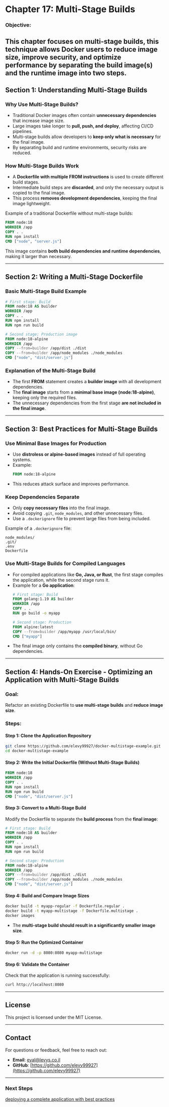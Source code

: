 # **Chapter 17: Multi-Stage Builds**  

### **Objective:**  
This chapter focuses on **multi-stage builds**, this technique allows Docker users to **reduce image size, improve security, and optimize performance** by separating the build image(s) and the runtime image into two steps. 
---

## **Section 1: Understanding Multi-Stage Builds**  

### **Why Use Multi-Stage Builds?**  
- Traditional Docker images often contain **unnecessary dependencies** that increase image size.  
- Large images take longer to **pull, push, and deploy**, affecting CI/CD pipelines.  
- Multi-stage builds allow developers to **keep only what is necessary** for the final image.  
- By separating build and runtime environments, security risks are reduced.  

### **How Multi-Stage Builds Work**  
- A **Dockerfile with multiple FROM instructions** is used to create different build stages.  
- Intermediate build steps are **discarded**, and only the necessary output is copied to the final image.  
- This process **removes development dependencies**, keeping the final image lightweight.  

Example of a traditional Dockerfile without multi-stage builds:  
```dockerfile
FROM node:18
WORKDIR /app
COPY . .
RUN npm install
CMD ["node", "server.js"]
```
This image contains **both build dependencies and runtime dependencies**, making it larger than necessary.  

---

## **Section 2: Writing a Multi-Stage Dockerfile**  

### **Basic Multi-Stage Build Example**  
```dockerfile
# First stage: Build
FROM node:18 AS builder
WORKDIR /app
COPY . .
RUN npm install
RUN npm run build

# Second stage: Production image
FROM node:18-alpine
WORKDIR /app
COPY --from=builder /app/dist ./dist
COPY --from=builder /app/node_modules ./node_modules
CMD ["node", "dist/server.js"]
```

### **Explanation of the Multi-Stage Build**  
- The first **FROM** statement creates a **builder image** with all development dependencies.  
- The **final image** starts from a **minimal base image (node:18-alpine)**, keeping only the required files.  
- The unnecessary dependencies from the first stage **are not included in the final image**.  

---

## **Section 3: Best Practices for Multi-Stage Builds**  

### **Use Minimal Base Images for Production**  
- Use **distroless or alpine-based images** instead of full operating systems.  
- Example:  
  ```dockerfile
  FROM node:18-alpine
  ```
- This reduces attack surface and improves performance.  

### **Keep Dependencies Separate**  
- Only **copy necessary files** into the final image.  
- Avoid copying `.git`, `node_modules`, and other unnecessary files.  
- Use a `.dockerignore` file to prevent large files from being included.  

Example of a `.dockerignore` file:  
```
node_modules/
.git/
.env
Dockerfile
```

### **Use Multi-Stage Builds for Compiled Languages**  
- For compiled applications like **Go, Java, or Rust**, the first stage compiles the application, while the second stage runs it.  
- Example for a **Go application**:  
  ```dockerfile
  # First stage: Build
  FROM golang:1.19 AS builder
  WORKDIR /app
  COPY . .
  RUN go build -o myapp

  # Second stage: Production
  FROM alpine:latest
  COPY --from=builder /app/myapp /usr/local/bin/
  CMD ["myapp"]
  ```
- The final image only contains the **compiled binary**, without Go dependencies.  

---

## **Section 4: Hands-On Exercise - Optimizing an Application with Multi-Stage Builds**  

### **Goal:**  
Refactor an existing Dockerfile to **use multi-stage builds** and **reduce image size**.  

### **Steps:**  

#### **Step 1: Clone the Application Repository**  
```sh
git clone https://github.com/elevy99927/docker-multistage-example.git
cd docker-multistage-example
```

#### **Step 2: Write the Initial Dockerfile (Without Multi-Stage Builds)**  
```dockerfile
FROM node:18
WORKDIR /app
COPY . .
RUN npm install
RUN npm run build
CMD ["node", "dist/server.js"]
```

#### **Step 3: Convert to a Multi-Stage Build**  
Modify the Dockerfile to separate the **build process** from the **final image**:  
```dockerfile
# First stage: Build
FROM node:18 AS builder
WORKDIR /app
COPY . .
RUN npm install
RUN npm run build

# Second stage: Production
FROM node:18-alpine
WORKDIR /app
COPY --from=builder /app/dist ./dist
COPY --from=builder /app/node_modules ./node_modules
CMD ["node", "dist/server.js"]
```

#### **Step 4: Build and Compare Image Sizes**  
```sh
docker build -t myapp-regular -f Dockerfile.regular .
docker build -t myapp-multistage -f Dockerfile.multistage .
docker images
```
- The **multi-stage build should result in a significantly smaller image size**.  

#### **Step 5: Run the Optimized Container**  
```sh
docker run -d -p 8080:8080 myapp-multistage
```

#### **Step 6: Validate the Container**  
Check that the application is running successfully:  
```sh
curl http://localhost:8080
```
---
## License
This project is licensed under the MIT License.

---
## **Contact**
For questions or feedback, feel free to reach out:
- **Email**: eyal@levys.co.il
- **GitHub**: [https://github.com/elevy99927](https://github.com/elevy99927)

---
### **Next Steps**
<A href="./Chapter-16.md">
deploying a complete application with best practices
</A>

